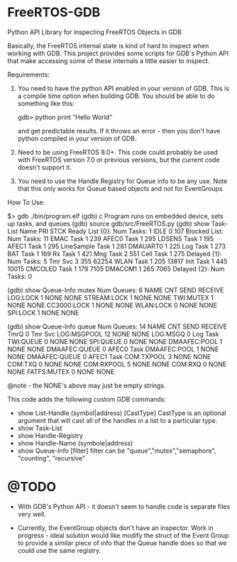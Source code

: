 FreeRTOS-GDB
============

Python API Library for inspecting FreeRTOS Objects in GDB

Basically, the FreeRTOS internal state is kind of hard to inspect 
when working with GDB. This project provides some scripts for GDB's 
Python API that make accessing some of these internals a little easier
to inspect. 

Requirements: 

1) You need to have the python API enabled in your version of GDB. This is a 
    compile time option when building GDB. You should be able to do something
	  like this: 

	gdb> python print "Hello World" 

	and get predictable results. If it throws an error - then you don't have 
	python compiled in your version of GDB.

2) Need to be using FreeRTOS 8.0+. This code could probably be used with FreeRTOS
    version 7.0 or previous versions, but the current code doesn't support it.

3) You need to use the Handle Registry for Queue info to be any use.
    Note that this only works for Queue based objects and not 
    for EventGroups 

How To Use: 

$> gdb ./bin/program.elf 
(gdb) c 
Program runs on embedded device, sets up tasks, and queues 
<Break>
(gdb) source gdb/src/FreeRTOS.py 
(gdb) show Task-List
            Name PRI STCK
Ready List {0}: Num Tasks: 1
            IDLE   0  107
Blocked List: Num Tasks: 11
       EMAC Task   1  239
      AFEC0 Task   1  295
     LDSENS Task   1  195
      AFEC1 Task   1  295
 LineSample Task   1  281
        DMAUART0   1  225
        Log Task   1  273
        BAT Task   1  169
         Rx Task   1  421
        Mng Task   2  551
       Cell Task   1  275
Delayed {1}: Num Tasks: 5
         Tmr Svc   3  355 62254
       WLAN Task   1  205 13817
       Init Task   1  445 10015
    CMCOLED Task   1  179  7105
         DMACOM1   1  265  7065
Delayed {2}: Num Tasks: 0

(gdb) show Queue-Info mutex
Num Queues: 6
            NAME  CNT             SEND          RECEIVE
        LOG:LOCK    1             NONE             NONE
     STREAM:LOCK    1             NONE             NONE
       TWI:MUTEX    1             NONE             NONE
     CC3000:LOCK    1             NONE             NONE
       WLAN:LOCK    0             NONE             NONE
        SPI:LOCK    1             NONE             NONE

(gdb) show Queue-Info queue
Num Queues: 14
            NAME  CNT             SEND          RECEIVE
            TmrQ    0                           Tmr Svc
     LOG:MSGPOOL   12             NONE             NONE
        LOG:MSGQ    0                          Log Task
       TWI:QUEUE    0             NONE             NONE
       SPI:QUEUE    0             NONE             NONE
    DMAAFEC:POOL    1             NONE             NONE
   DMAAFEC:QUEUE    0                        AFEC0 Task
    DMAAFEC:POOL    1             NONE             NONE
   DMAAFEC:QUEUE    0                        AFEC1 Task
      COM:TXPOOL    3             NONE             NONE
         COM:TXQ    0             NONE             NONE
      COM:RXPOOL    5             NONE             NONE
         COM:RXQ    0             NONE             NONE
     FATFS:MUTEX    0             NONE             NONE


@note - the NONE's above may just be empty strings.

This code adds the following custom GDB commands: 

- show List-Handle (symbol|address) [CastType]
	CastType is an optional argument that will cast all of the 
	handles in a list to a particular type. 
- show Task-List
- show Handle-Registry
- show Handle-Name  (symbole|address) 
- show Queue-Info [filter]
   filter can be "queue","mutex","semaphore", "counting", "recursive"



@TODO
=====

- With GDB's Python API - it doesn't seem to handle code is separate
    files very well. 

- Currently, the EventGroup objects don't have an inspector. 
    Work in progress - ideal solution would like modify the struct
    of the Event Group to provide a similar piece of info that the 
    Queue handle does so that we could use the same registry.
